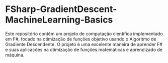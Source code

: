 # FSharp-GradientDescent-MachineLearning-Basics
Este repositório contém um projeto de computação científica implementado em F#, focado na otimização de funções objetivo usando o Algoritmo de Gradiente Descendente. O projeto é uma excelente maneira de aprender F# e suas aplicações na otimização de funções matemáticas e aprendizado de máquina.
